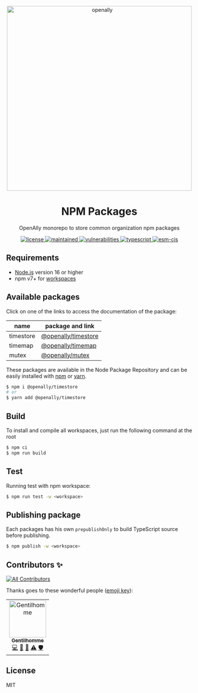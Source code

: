 <p align="center">
<img width="500" src="https://user-images.githubusercontent.com/4438263/196032102-1d43ad83-48ac-4cd3-82ca-3fd197313430.png" alt="openally">
</p>

<p align="center">
  <h1 align="center">NPM Packages</h1>
</p>

<p align="center">
  OpenAlly monorepo to store common organization npm packages
</p>

<p align="center">
  <a href="https://github.com/OpenAlly/npm-packages">
    <img src="https://img.shields.io/github/license/OpenAlly/npm-packages?style=for-the-badge" alt="license">
  </a>
  <a href="https://github.com/OpenAlly/npm-packages">
    <img src="https://img.shields.io/maintenance/yes/2023?style=for-the-badge" alt="maintained">
  </a>
  <a href="https://github.com/OpenAlly/npm-packages">
    <img src="https://img.shields.io/snyk/vulnerabilities/github/OpenAlly/npm-packages?style=for-the-badge" alt="vulnerabilities">
  </a>
  <a href="https://github.com/OpenAlly/npm-packages">
    <img src="https://img.shields.io/badge/Typescript-294E80.svg?style=for-the-badge&logo=typescript" alt="typescript">
  </a>
  <a href="https://github.com/OpenAlly/npm-packages">
    <img src="https://img.shields.io/static/v1?&label=module&message=ESM%20and%20CJS&color=9cf&style=for-the-badge" alt="esm-cjs">
  </a>
</p>

## Requirements
- [Node.js](https://nodejs.org/en/) version 16 or higher
- npm v7+ for [workspaces](https://docs.npmjs.com/cli/v7/using-npm/workspaces)

## Available packages

Click on one of the links to access the documentation of the package:

| name | package and link |
| --- | --- |
| timestore | [@openally/timestore](./src/timestore) |
| timemap | [@openally/timemap](./src/timemap) |
| mutex | [@openally/mutex](./src/mutex) |

These packages are available in the Node Package Repository and can be easily installed with [npm](https://docs.npmjs.com/getting-started/what-is-npm) or [yarn](https://yarnpkg.com).
```bash
$ npm i @openally/timestore
# or
$ yarn add @openally/timestore
```

## Build
To install and compile all workspaces, just run the following command at the root

```bash
$ npm ci
$ npm run build
```

## Test
Running test with npm workspace:

```bash
$ npm run test -w <workspace>
```

## Publishing package
Each packages has his own `prepublishOnly` to build TypeScript source before publishing.

```bash
$ npm publish -w <workspace>
```

## Contributors ✨

<!-- ALL-CONTRIBUTORS-BADGE:START - Do not remove or modify this section -->
[![All Contributors](https://img.shields.io/badge/all_contributors-1-orange.svg?style=flat-square)](#contributors-)
<!-- ALL-CONTRIBUTORS-BADGE:END -->

Thanks goes to these wonderful people ([emoji key](https://allcontributors.org/docs/en/emoji-key)):

<!-- ALL-CONTRIBUTORS-LIST:START - Do not remove or modify this section -->
<!-- prettier-ignore-start -->
<!-- markdownlint-disable -->
<table>
  <tbody>
    <tr>
      <td align="center"><a href="https://www.linkedin.com/in/thomas-gentilhomme/"><img src="https://avatars.githubusercontent.com/u/4438263?v=4?s=100" width="100px;" alt="Gentilhomme"/><br /><sub><b>Gentilhomme</b></sub></a><br /><a href="https://github.com/OpenAlly/npm-packages/commits?author=fraxken" title="Code">💻</a> <a href="https://github.com/OpenAlly/npm-packages/commits?author=fraxken" title="Documentation">📖</a> <a href="https://github.com/OpenAlly/npm-packages/issues?q=author%3Afraxken" title="Bug reports">🐛</a> <a href="https://github.com/OpenAlly/npm-packages/commits?author=fraxken" title="Tests">⚠️</a> <a href="#security-fraxken" title="Security">🛡️</a></td>
    </tr>
  </tbody>
</table>

<!-- markdownlint-restore -->
<!-- prettier-ignore-end -->

<!-- ALL-CONTRIBUTORS-LIST:END -->

## License
MIT

